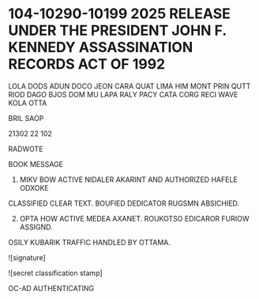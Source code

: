 # 104-10290-10199 2025 RELEASE UNDER THE PRESIDENT JOHN F. KENNEDY ASSASSINATION RECORDS ACT OF 1992

LOLA DODS ADUN DOCO
JEON CARA QUAT LIMA
HIM MONT PRIN QUTT
RIOD DAGO BJOS DOM
MU LAPA RALY
PACY CATA CORG RECI
WAVE KOLA OTTA

BRIL SAOP

21302 22 102

RADWOTE

BOOK MESSAGE

1. MIKV BOW ACTIVE NIDALER AKARINT AND AUTHORIZED HAFELE ODXOKE

CLASSIFIED CLEAR TEXT. BOUFIED DEDICATOR RUGSMN ABSICHIED.

2. OPTA HOW ACTIVE MEDEA ΑΧΑΝΕΤ. ROUKOTSO EDICAROR FURIOW ASSIGND.

OSILY KUBARIK TRAFFIC HANDLED BY OТТАМА.

![signature]

![secret classification stamp]

OC-AD AUTHENTICATING
